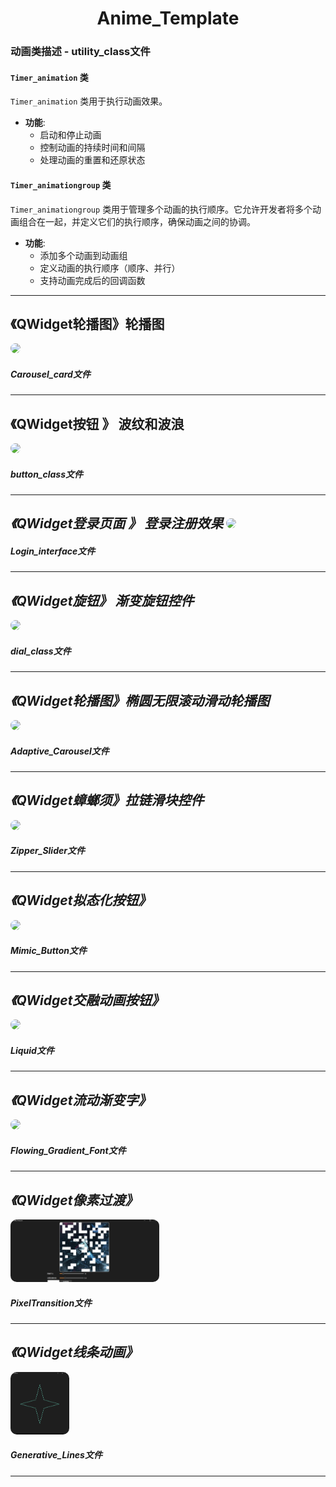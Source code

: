 <div align="center">
  <h1>Anime_Template</h1>
</div>


### 动画类描述 - utility_class文件

#### `Timer_animation` 类
`Timer_animation` 类用于执行动画效果。

- **功能**:
  - 启动和停止动画
  - 控制动画的持续时间和间隔
  - 处理动画的重置和还原状态

#### `Timer_animationgroup` 类
`Timer_animationgroup` 类用于管理多个动画的执行顺序。它允许开发者将多个动画组合在一起，并定义它们的执行顺序，确保动画之间的协调。

- **功能**:
  - 添加多个动画到动画组
  - 定义动画的执行顺序（顺序、并行）
  - 支持动画完成后的回调函数

 <hr>
<div>
  <h2>《QWidget轮播图》轮播图</h2>
  <img src="res/carousel_card.png" style="border-radius: 10px; height: 100px">
  <h5>Carousel_card文件<h5>
</div>

 <hr>
  <h2>《QWidget按钮 》 波纹和波浪</h2>
  <img src="res/2_btn.png" style="border-radius: 10px; height: 100px">
  <h5>button_class文件<h5>

</div>

 <hr>
<div>
  <h2>《QWidget登录页面 》 登录注册效果
  <img src="res/Responsive_form.png" style="border-radius: 10px; height: 100px">
  <h5>Login_interface文件<h5>

</div>

 <hr>
<div>
  <h2>《QWidget旋钮》 渐变旋钮控件 </h2>
  <img src="res/gradient_knob.png" style="border-radius: 10px; height: 100px">
  <h5>dial_class文件<h5>

</div>

 <hr>
 <div>
  <h2>《QWidget轮播图》椭圆无限滚动滑动轮播图</h2>
  <img src="res/Adaptive_Carousel.png" style="border-radius: 10px; height: 100px">
  <h5>Adaptive_Carousel文件<h5>
</div>

 <hr>
<div>
  <h2>《QWidget蟑螂须》拉链滑块控件</h2>
  <img src="res/蟑螂.png" style="border-radius: 10px; height: 100px">
  <h5>Zipper_Slider文件<h5>
</div>

 <hr>
<div>
  <h2>《QWidget拟态化按钮》</h2>
  <img src="res/拟态化按钮.png" style="border-radius: 10px; height: 100px">
  <h5>Mimic_Button文件<h5>
</div>

 <hr>
<div>
  <h2>《QWidget交融动画按钮》</h2>
  <img src="res/液态.png" style="border-radius: 10px; height: 100px">
  <h5>Liquid文件<h5>
</div>

<hr>
<div>
  <h2>《QWidget流动渐变字》</h2>
  <img src="res/Flowing_Gradient_Font.png" style="border-radius: 10px; height: 100px">
  <h5>Flowing_Gradient_Font文件<h5>
</div>


<hr>
<div>
  <h2>《QWidget像素过渡》</h2>
  <img src="res/PixelTransition.png" style="border-radius: 10px; height: 100px">
  <h5>PixelTransition文件<h5>
</div>

<hr>
<div>
  <h2>《QWidget线条动画》</h2>
  <img src="res/Generative_Lines.png" style="border-radius: 10px; height: 100px">
  <h5>Generative_Lines文件<h5>
</div>
<hr>
